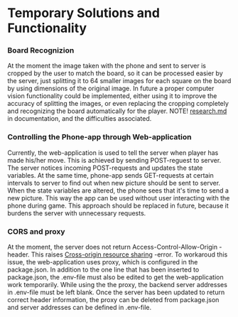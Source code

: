 
# Temporary Solutions and Functionality

### Board Recognizion
At the moment the image taken with the phone and sent to server is cropped by the user to match the board, so it can be processed easier by the server, just splitting it to 64 smaller images for each square on the board by using dimensions of the original image.
In future a proper computer vision functionality could be implemented, either using it to improve the accuracy of splitting the images, or even replacing the cropping completely and recognizing the board automatically for the player. 
NOTE! [research.md](https://github.com/Mobiilishakki/Mobiilishakki/blob/master/Documentation/reseach.md) in documentation, and the difficulties associated. 

### Controlling the Phone-app through Web-application
Currently, the web-application is used to tell the server when player has made his/her move. This is achieved by sending POST-reguest to server. The server notices incoming POST-requests and updates the state variables. At the same time, phone-app sends GET-requests at certain intervals to server to find out when new picture should be sent to server. When the state variables are altered, the phone sees that it's time to send a new picture. This way the app can be used without user interacting with the phone during game.
This approach should be replaced in future, because it burdens the server with unnecessary requests.


### CORS and proxy
At the moment, the server does not return Access-Control-Allow-Origin -header. This raises [Cross-origin resource sharing](https://en.wikipedia.org/wiki/Cross-origin_resource_sharing) -error. To workaroud this issue, the web-application uses proxy, which is configured in the package.json. In addition to the one line that has been inserted to package.json, the .env-file must also be edited to get the web-application work temporarily. While using the the proxy, the backend server addresses in .env-file must be left blank. Once the server has been updated to return correct header information, the proxy can be deleted from package.json and server addresses can be defined in .env-file.



